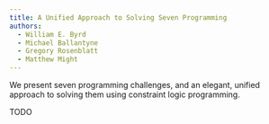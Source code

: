 ```yaml
---
title: A Unified Approach to Solving Seven Programming
authors:
  - William E. Byrd
  - Michael Ballantyne
  - Gregory Rosenblatt
  - Matthew Might
---
```


We present seven programming challenges,
and an elegant, unified approach to solving them
using constraint logic programming.

TODO
